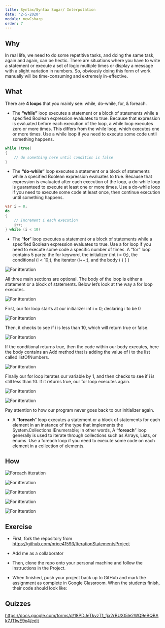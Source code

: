 ```yaml
---
title: Syntax/Syntax Sugar/ Interpolation
date: '2-5-2020'
module: newCsharp
order: 7
---
```


## Why

In real life, we need to do some repetitive tasks, and doing the same task, again and again, can be hectic. There are situations where you have to write a statement or execute a set of logic multiple times or display a message with a slight variation in numbers. So, obviously doing this form of work manually will be time-consuming and extremely in-effective.

## What

There are **4 loops** that you mainly see: while, do-while, for, & foreach.

* The **“while”** loop executes a statement or a block of statements while a specified Boolean expression evaluates to true. Because that expression is evaluated before each execution of the loop, a while loop executes zero or more times. This differs from the while loop, which executes one or more times. Use a while loop if you need to execute some code until something happens.

```csharp
while (true)
{
    // do something here until condition is false
}
```

* The **“do-while”** loop executes a statement or a block of statements while a specified Boolean expression evaluates to true. Because that expression is evaluated after each execution of the loop, a do-while loop is guaranteed to execute at least one or more times. Use a do-while loop if you need to execute some code at least once, then continue execution until something happens.

```csharp
var i = 0;
do
{
    // Increment i each execution
    i++;
} while (i < 10)
```

* The “**for**” loop executes a statement or a block of statements while a specified Boolean expression evaluates to true. Use a for loop if you need to execute some code a specific number of times. A “for” loop contains 5 parts: the for keyword, the initializer (int i = 0;), the conditional (i < 10;), the iterator (i++;), and the body ( { } )

![For itteration](../images/iterationEx0.png "For itteration")

All three main sections are optional. The body of the loop is either a statement or a block of statements. Below let’s look at the way a for loop executes.

![For itteration](../images/iterationEx1.png "For itteration")

First, our for loop starts at our initializer int i = 0; declaring i to be 0

![For itteration](../images/iterationEx2.png "For itteration")

Then, it checks to see if i is less than 10, which will return true or false.

![For itteration](../images/iterationEx3.png "For itteration")

If the conditional returns true, then the code within our body executes, here the body contains an Add method that is adding the value of i to the list called listOfNumbers.

![For itteration](../images/iterationEx4.png "For itteration")

Finally our for loop iterates our variable by 1, and then checks to see if i is still less than 10. If it returns true, our for loop executes again.

![For itteration](../images/iterationEx5.png "For itteration")

![For itteration](../images/iterationEx6.png "For itteration")

Pay attention to how our program never goes back to our initializer again.

* A “**foreach**” loop executes a statement or a block of statements for each element in an instance of the type that implements the System.Collections.IEnumerable;
In other words, A “**foreach**” loop generally is used to iterate through collections such as Arrays, Lists, or enums. Use a foreach loop if you need to execute some code on each element in a collection of elements.

## How

![Foreach itteration](../images/iterationEx7.png "Foreach itteration")

![For itteration](../images/iterationEx8.png "For itteration")

![For itteration](../images/iterationEx9.png "For itteration")

![For itteration](../images/iterationEx10.png "For itteration")

![For itteration](../images/iterationEx11.png "For itteration")

## Exercise

* First, fork the repository from <https://github.com/nrice41593/IterationStatementsProject>

* Add me as a collaborator

* Then, clone the repo onto your personal machine and follow the instructions in the Project.

* When finished, push your project back up to GitHub and mark the assignment as complete in Google Classroom.  When the students finish, their code should look like:

## Quizzes

<https://docs.google.com/forms/d/18PDJeTkvzT1_fjx2rBUXt5le2WQ9eBQBAk7JTIwE9x4/edit>
